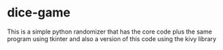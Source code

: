 # dice-game
This is a simple python randomizer that has the core code plus the same program using tkinter and also a version of this code using the kivy library 
